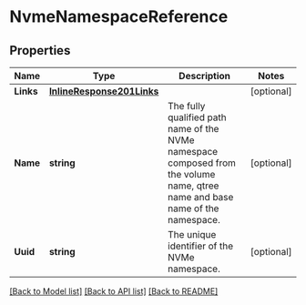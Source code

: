 # NvmeNamespaceReference

## Properties

Name | Type | Description | Notes
------------ | ------------- | ------------- | -------------
**Links** | [**InlineResponse201Links**](inline_response_201__links.md) |  | [optional] 
**Name** | **string** | The fully qualified path name of the NVMe namespace composed from the volume name, qtree name and base name of the namespace.  | [optional] 
**Uuid** | **string** | The unique identifier of the NVMe namespace. | [optional] 

[[Back to Model list]](../README.md#documentation-for-models) [[Back to API list]](../README.md#documentation-for-api-endpoints) [[Back to README]](../README.md)


